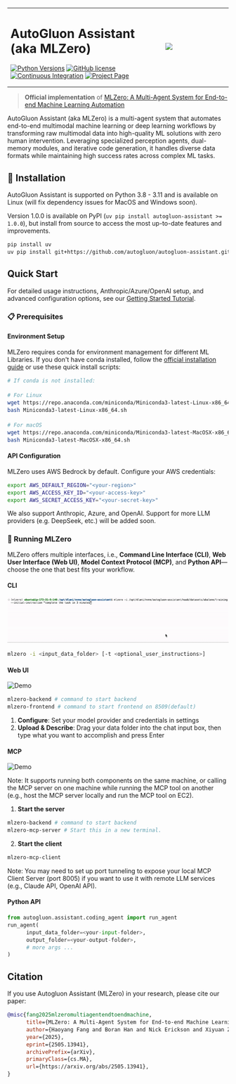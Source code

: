 <table>
<tr>
<td width="70%">

# AutoGluon Assistant (aka MLZero)
[![Python Versions](https://img.shields.io/badge/python-3.8%20%7C%203.9%20%7C%203.10%20%7C%203.11-blue)](https://pypi.org/project/autogluon.assistant/)
[![GitHub license](https://img.shields.io/badge/License-Apache_2.0-blue.svg)](./LICENSE)
[![Continuous Integration](https://github.com/autogluon/autogluon-assistant/actions/workflows/continuous_integration.yml/badge.svg)](https://github.com/autogluon/autogluon-assistant/actions/workflows/continuous_integration.yml)
[![Project Page](https://img.shields.io/badge/Project_Page-MLZero-blue)](https://project-mlzero.github.io/)

</td>
<td>
<img src="https://user-images.githubusercontent.com/16392542/77208906-224aa500-6aba-11ea-96bd-e81806074030.png" width="350">
</td>
</tr>
</table>

> **Official implementation** of [MLZero: A Multi-Agent System for End-to-end Machine Learning Automation](https://arxiv.org/abs/2505.13941)

AutoGluon Assistant (aka MLZero) is a multi-agent system that automates end-to-end multimodal machine learning or deep learning workflows by transforming raw multimodal data into high-quality ML solutions with zero human intervention. Leveraging specialized perception agents, dual-memory modules, and iterative code generation, it handles diverse data formats while maintaining high success rates across complex ML tasks.

## 💾 Installation

AutoGluon Assistant is supported on Python 3.8 - 3.11 and is available on Linux (will fix dependency issues for MacOS and Windows soon).

Version 1.0.0 is available on PyPI (`uv pip install autogluon-assistant >= 1.0.0`), but install from source to access the most up-to-date features and improvements.

```bash
pip install uv
uv pip install git+https://github.com/autogluon/autogluon-assistant.git
```

## Quick Start

For detailed usage instructions, Anthropic/Azure/OpenAI setup, and advanced configuration options, see our [Getting Started Tutorial](docs/tutorials/getting_started.md).

### 📋 Prerequisites

#### Environment Setup
MLZero requires conda for environment management for different ML Libraries. If you don't have conda installed, follow the [official installation guide](https://docs.conda.io/projects/conda/en/latest/user-guide/install/index.html) or use these quick install scripts:

```bash
# If conda is not installed: 

# For Linux
wget https://repo.anaconda.com/miniconda/Miniconda3-latest-Linux-x86_64.sh
bash Miniconda3-latest-Linux-x86_64.sh

# For macOS
wget https://repo.anaconda.com/miniconda/Miniconda3-latest-MacOSX-x86_64.sh
bash Miniconda3-latest-MacOSX-x86_64.sh
```

#### API Configuration
MLZero uses AWS Bedrock by default. Configure your AWS credentials:

```bash
export AWS_DEFAULT_REGION="<your-region>"
export AWS_ACCESS_KEY_ID="<your-access-key>"
export AWS_SECRET_ACCESS_KEY="<your-secret-key>"
```

We also support Anthropic, Azure, and OpenAI. Support for more LLM providers (e.g. DeepSeek, etc.) will be added soon.

### 🚀 Running MLZero

MLZero offers multiple interfaces, i.e., **Command Line Interface (CLI)**, **Web User Interface (Web UI)**, **Model Context Protocol (MCP)**, and **Python API**—choose the one that best fits your workflow.

#### CLI

![Demo](https://github.com/autogluon/autogluon-assistant/blob/main/docs/assets/cli_demo.gif)

```bash
mlzero -i <input_data_folder> [-t <optional_user_instructions>]
```

#### Web UI

![Demo](https://github.com/autogluon/autogluon-assistant/blob/main/docs/assets/web_demo.gif)

```bash
mlzero-backend # command to start backend
mlzero-frontend # command to start frontend on 8509(default)
```

1. **Configure**: Set your model provider and credentials in settings
2. **Upload & Describe**: Drag your data folder into the chat input box, then type what you want to accomplish and press Enter

#### MCP 

![Demo](https://github.com/autogluon/autogluon-assistant/blob/main/docs/assets/mcp_demo.gif)

Note: It supports running both components on the same machine, or calling the MCP server on one machine while running the MCP tool on another (e.g., host the MCP server locally and run the MCP tool on EC2).
1. **Start the server**
```bash
mlzero-backend # command to start backend
mlzero-mcp-server # Start this in a new terminal.
```
2. **Start the client**
```bash
mlzero-mcp-client
```
Note: You may need to set up port tunneling to expose your local MCP Client Server (port 8005) if you want to use it with remote LLM services (e.g., Claude API, OpenAI API).

#### Python API

```python
from autogluon.assistant.coding_agent import run_agent
run_agent(
      input_data_folder=<your-input-folder>,
      output_folder=<your-output-folder>,
      # more args ...
)
```

## Citation
If you use Autogluon Assistant (MLZero) in your research, please cite our paper:

```bibtex
@misc{fang2025mlzeromultiagentendtoendmachine,
      title={MLZero: A Multi-Agent System for End-to-end Machine Learning Automation}, 
      author={Haoyang Fang and Boran Han and Nick Erickson and Xiyuan Zhang and Su Zhou and Anirudh Dagar and Jiani Zhang and Ali Caner Turkmen and Cuixiong Hu and Huzefa Rangwala and Ying Nian Wu and Bernie Wang and George Karypis},
      year={2025},
      eprint={2505.13941},
      archivePrefix={arXiv},
      primaryClass={cs.MA},
      url={https://arxiv.org/abs/2505.13941}, 
}
```
